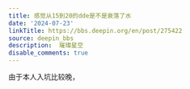 ```yaml
---
title: 感觉从15到20的dde是不是衰落了水
date: '2024-07-23'
linkTitle: https://bbs.deepin.org/en/post/275422
source: deepin_bbs
description:  璀璨星空 
disable_comments: true
---
```

由于本人入坑比较晚，
